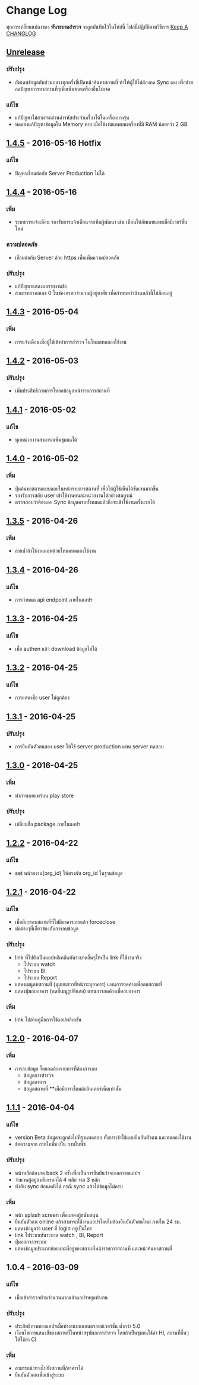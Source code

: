 # Change Log
ทุกการเปลี่ยนแปลงของ **ทันระบาดสำรวจ** จะถูกบันทึกไว้ในไฟล์นี้ 
ไฟล์นี้ปฎิบัติตามวิธีการ [Keep A CHANGLOG](http://keepachangelog.com/)

## [Unrelease]
### ปรับปรุง
- อัพเดทข้อมูลกับส่วนกลางทุกครั้งที่เปิดหน้าค้นหาสถานที่ ทำให้ผู้ใช้ไม่ต้องกด Sync เอง เพื่อช่วยลดปัญหาการหาสถานที่ๆเพิ่งเพิ่มจากเครื่องอื่นไม่เจอ 

### แก้ไข
- แก้ปัญหาไม่สามารถอ่านค่ารหัสประจำเครื่องได้ในเครื่องบางรุ่น
- ทดลองแก้ปัญหาข้อมูลใน Memory หาย เมื่อใช้งานแอพบนเครื่องที่มี RAM น้อยกว่า 2 GB

## [1.4.5] - 2016-05-16 Hotfix
### แก้ไข
- ปัญหาเชื่อมต่อกับ Server Production ไม่ได้ 

## [1.4.4] - 2016-05-16
### เพิ่ม
- ระบบการแจ้งเตือน รองรับการแจ้งเตือนจากทีมผู้พัฒนา เช่น เตือนให้อัพเดทแอพเมื่อมีเวอร์ชั่นใหม่

### ความปลอดภัย
- เชื่อมต่อกับ Server ด้วย https เพื่อเพิ่มความปลอดภัย

### ปรับปรุง

- แก้ปัญหาแสดงผลรายงานช้า
- สามารถกรอกเลข 0 ในช่องกรอกจำนวนผู้อยู่อาศัย เพื่อกำหนดว่าบ้านหลังนี้ไม่มีคนอยู่

## [1.4.3] - 2016-05-04
### เพิ่ม
- การแจ้งเตือนเมื่อผู้ใช้เข้าทำการสำรวจ ในโหมดทดลองใช้งาน

## [1.4.2] - 2016-05-03
### ปรับปรุง
- เพิ่มประสิทธิภาพการโหลดข้อมูลหน้ารายการสถานที่

## [1.4.1] - 2016-05-02
### แก้ไข
- ทุกหน่วยงานสามารถเพิ่มชุมชนได้

## [1.4.0] - 2016-05-02
### เพิ่ม
- ปุ่มค้นหาสถานแบบลอยในหน้ารายการสถานที่ เพื่อให้ผู้ใช้เห็นได้ชัดเจนมากขึ้น
- รองรับการสลับ user เข้าใช้งานคนละหน่วยงานได้อย่างสมบูรณ์
- ตรวจสอบว่าต้องเคย Sync ข้อมูลครบทั้งหมดแล้วถึงจะเข้าใช้งานครั้งแรกได้

## [1.3.5] - 2016-04-26
### เพิ่ม
- ลายน้ำถ้าใช้งานแอพด้วยโหมดทดลองใช้งาน

## [1.3.4] - 2016-04-26
### แก้ไข
- การกำหนด api endpoint ภายในแอปฯ

## [1.3.3] - 2016-04-25
### แก้ไข
- เมื่อ authen แล้ว download ข้อมูลไม่ได้

## [1.3.2] - 2016-04-25
### แก้ไข
- การแสดงชื่อ user ไม่ถูกต้อง

## [1.3.1] - 2016-04-25
### ปรับปรุง
- การยืนยันตัวตนของ user ให้ใช้ server production แทน server ทดสอบ

## [1.3.0] - 2016-04-25
### เพิ่ม
- ทำการเผยแพร่บน play store

### ปรับปรุง
- เปลี่ยนชื่อ package ภายในแอปฯ

## [1.2.2] - 2016-04-22
### แก้ไข
- set หน่วยงาน(org_id) ให้ตรงกับ org_id ในฐานข้อมูล

## [1.2.1] - 2016-04-22
### แก้ไข
- เมื่อมีการลบสถานที่ที่ไม่มีอาคารเลยแล้ว forceclose
- บัคต่างๆที่เกี่ยวข้องกับการลบข้อมูล

### ปรับปรุง
- link ที่ไปยังเป็นแอปพลิเคชันทันระบาดอื่นๆให้เป็น link ที่ใช้งานจริง
     - ไประบบ watch
     - ไประบบ BI
     - ไประบบ Report
- แสดงเมนูลบสถานที่ (มุมบนขวาที่หน้าระบุอาคาร) แทนการกดค้างเพื่อลบสถานที่
- แสดงปุ่มลบอาคาร (กดที่เมนูรูปดินสอ) แทนการกดค้างเพื่อลบอาคาร
     
### เพิ่ม
- link ไปอ่านคู่มือการใช้แอปพลิเคชัน

## [1.2.0] - 2016-04-07
### เพิ่ม
- การลบข้อมูล โดยกดค้างรายการที่ต้องการลบ
    - ข้อมูลการสำรวจ
    - ข้อมูลอาคาร
    - ข้อมูลสถานที่
    **เมื่อมีการเชื่อมต่ออินเตอร์เน็ตเท่านั้น
    
## [1.1.1] - 2016-04-04
### แก้ไข
- version Beta ข้อมูลจะถูกส่งไปที่ฐานทดสอบ ทั้งการเข้าใช้แบบยืนยันตัวตน และทดลองใช้งาน
- ข้อความจาก กากใบพืช เป็น กาบใบพืช

### ปรับปรุง
- หน้าหลักต้องกด back 2 ครั้งเพื่อเป็นการยืนยันว่าจะออกจากแอปฯ
- จำนวนผู้อยู่อาศัยกรอกได้ 4 หลัก จาก 3 หลัก
- บังคับ sync ย้อนหลังได้ กรณี sync แล้วได้ข้อมูลไม่ครบ

### เพิ่ม
- หน้า splash screen เพื่อแสดงผู้สนับสนุน
- ยืนยันตัวตน online แล้วสามารถใช้งานแอปฯโดยไม่ต้องยืนยันตัวตนใหม่ ภายใน 24 ชม.
- แสดงข้อมูลว่า user ที่ login อยู่เป็นใคร
- link ไประบบทันระบาด watch , BI, Report
- ปุ่มออกจากระบบ
- แสดงข้อมูลประเภทย่อยและที่อยู่ของสถานที่หน้ารายการสถานที่ และหน้าค้นหาสถานที่

## 1.0.4 - 2016-03-09
### แก้ไข
- เมื่อเข้าสำรวจบ้านจำนวนมากแล้วแอปฯหยุดทำงาน

### ปรับปรุง
- ประสิทธิภาพของแอปฯเมื่อทำงานบนแอนดรอยด์เวอร์ชั่น ต่ำกว่า 5.0 
- เงื่อนไขการแสดงสีของสถานที่ในหน้าสรุปผลการสำรวจ โดยถ้าเป็นชุมชนใช้ค่า HI, สถานที่อื่นๆให้ใช้ค่า CI

### เพิ่ม
- สามารถนำทางไปยังสถานที่/อาคารได้
- ยืนยันตัวตนเพื่อเข้าสู่ระบบ

[UnRelease]: https://github.com/nectec-wisru/android-TanrabadSurvey/compare/1.4.5...HEAD
[1.4.5]: https://github.com/nectec-wisru/android-TanrabadSurvey/compare/1.4.4...1.4.5
[1.4.4]: https://github.com/nectec-wisru/android-TanrabadSurvey/compare/1.4.3...1.4.4
[1.4.3]: https://github.com/nectec-wisru/android-TanrabadSurvey/compare/1.4.2...1.4.3
[1.4.2]: https://github.com/nectec-wisru/android-TanrabadSurvey/compare/1.4.1...1.4.2
[1.4.1]: https://github.com/nectec-wisru/android-TanrabadSurvey/compare/1.4.0...1.4.1
[1.4.0]: https://github.com/nectec-wisru/android-TanrabadSurvey/compare/1.3.5...1.4.0
[1.3.5]: https://github.com/nectec-wisru/android-TanrabadSurvey/compare/1.3.4...1.3.5
[1.3.4]: https://github.com/nectec-wisru/android-TanrabadSurvey/compare/1.3.3...1.3.4
[1.3.3]: https://github.com/nectec-wisru/android-TanrabadSurvey/compare/1.3.2...1.3.3
[1.3.2]: https://github.com/nectec-wisru/android-TanrabadSurvey/compare/1.3.1...1.3.2
[1.3.1]: https://github.com/nectec-wisru/android-TanrabadSurvey/compare/1.3.0...1.3.1
[1.3.0]: https://github.com/nectec-wisru/android-TanrabadSurvey/compare/1.2.2...1.3.0
[1.2.2]: https://github.com/nectec-wisru/android-TanrabadSurvey/compare/1.2.1...1.2.2
[1.2.1]: https://github.com/nectec-wisru/android-TanrabadSurvey/compare/1.2.0...1.2.1
[1.2.0]: https://github.com/nectec-wisru/android-TanrabadSurvey/compare/1.1.1...1.2.0
[1.1.1]: https://github.com/nectec-wisru/android-TanrabadSurvey/compare/1.0.4...1.1.1
